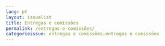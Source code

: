 ```yaml
---
lang: pt
layout: issuelist
title: Entregas e comissões
permalink: /entregas-e-comissões/
categorieissue: entregas e comissões;entregas e comissões
---
```


